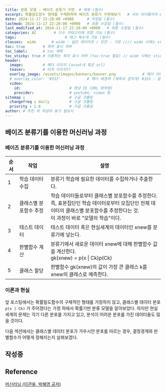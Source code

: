 ```yaml
---
title: 분류 모델 - 베이즈 분류기 구현  # 제목 (필수)
excerpt: 확률밀도함수 형태를 구체화하여 베이즈 분류기 구현해보기   # 서브 타이틀이자 meta description (필수)
date: 2024-11-17 22:20:00 +0900      # 작성일 (필수)
lastmod: 2024-11-17 22:20:00 +0900   # 최종 수정일 (필수)
last_modified_at: 2024-11-17 22:20:00 +0900   # 최종 수정일 (필수)
categories: AI        # 다수 카테고리에 포함 가능 (필수)
tags:                      # 태그 복수개 가능 (필수)
classes:  wide       # wide : 넓은 레이아웃 / 빈칸 : 기본 //// wide 시에는 sticky toc 불가
toc: true        # 목차 표시 여부
toc_label:       # toc 제목
toc_sticky: true # 이동하는 목차 표시 여부 (toc:true 필요) // wide 시에는 sticky toc 불가
header: 
  image:         # 헤더 이미지 (asset내 혹은 url)
  teaser:        # 티저 이미지??
  overlay_image: /assets/images/banners/banner.png            # 헤더 이미지 (제목과 겹치게)
  # overlay_color: '#333'            # 헤더 배경색 (제목과 겹치게) #333 : 짙은 회색 (필수)
  video:
    id:                      # 영상 ID (URL 뒷부분)
    provider:                # youtube, vimeo 등
sitemap :                    # 구글 크롤링
  changefreq : daily         # 구글 크롤링
  priority : 1.0             # 구글 크롤링
author: # 주인 외 작성자 표기 필요시
---
```

<!--postNo: 20241117_001-->    

## 베이즈 분류기를 이용한 머신러닝 과정  

### 베이즈 분류기를 이용한 머신러닝 과정  

|순서|작업|설명|
|---|---|---|
|1|학습 데이터 수집|분류기 학습에 필요한 데이터를 수집하거나 추출한다.|
|2|클래스별 분포함수 추정|학습 데이터들로부터 클래스별 분포함수를 추정한다.<br>즉, 표본집단인 학습 데이터로부터 모집단인 전체 데이터의 클래스별 분포함수를 추정한다는 것.<br>이 과정이 바로 "모델의 학습"이다.|
|3|테스트 데이터|테스트 데이터 혹은 현실세계의 데이터인 xnew를 분류기에 넣는다.|
|4|판별함수 계산|분류기에서 새로운 데이터 xnew에 대해 판별함수 값을 계산한다.<br>gk(xnew) = p(x \| Ck)p(Ck)|
|5|클래스 할당|판별함수 gk(xnew)의 값이 가장 큰 클래스 k를 xnew의 클래스로 예측한다.|

### 이론과 현실  

앞 포스팅에서는 확률밀도함수의 구체적인 형태를 가정하지 않고, 클래스별 데이터 분포 `p(x | Ck)` 가 주어졌다는 가정 하에서 확률기반 분류 모델을 알아보았다. 하지만 현실세계의 문제는 각기 다른 분포를 가지고 있고, 분석이 어려운 분포를 가진 데이터들도 많을 것이다.  

다음 섹션에서는 클래스별 데이터 분포가 가우시안 분포를 따르는 경우, 결정경계와 판별함수가 어떻게 정해지는지 살펴보겠다.  

## 작성중  


## Reference  

[머신러닝 (이관용, 박혜영 공저)](https://search.shopping.naver.com/book/catalog/33751852618?cat_id=50005558&frm=PBOKPRO&query=머신러닝+이관용&NaPm=ct%3Dm3hfzyhc%7Cci%3D228c56736e9b189c35b08cbd8c5ddb7f9e67e63e%7Ctr%3Dboknx%7Csn%3D95694%7Chk%3D8bfde20797c97955dc000ea62799753a0da42a06)  
  
